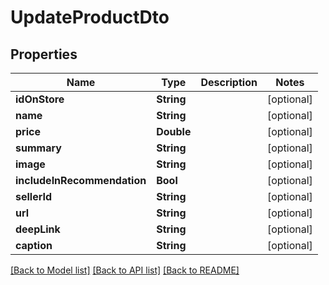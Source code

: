 # UpdateProductDto

## Properties
Name | Type | Description | Notes
------------ | ------------- | ------------- | -------------
**idOnStore** | **String** |  | [optional] 
**name** | **String** |  | [optional] 
**price** | **Double** |  | [optional] 
**summary** | **String** |  | [optional] 
**image** | **String** |  | [optional] 
**includeInRecommendation** | **Bool** |  | [optional] 
**sellerId** | **String** |  | [optional] 
**url** | **String** |  | [optional] 
**deepLink** | **String** |  | [optional] 
**caption** | **String** |  | [optional] 

[[Back to Model list]](../README.md#documentation-for-models) [[Back to API list]](../README.md#documentation-for-api-endpoints) [[Back to README]](../README.md)


